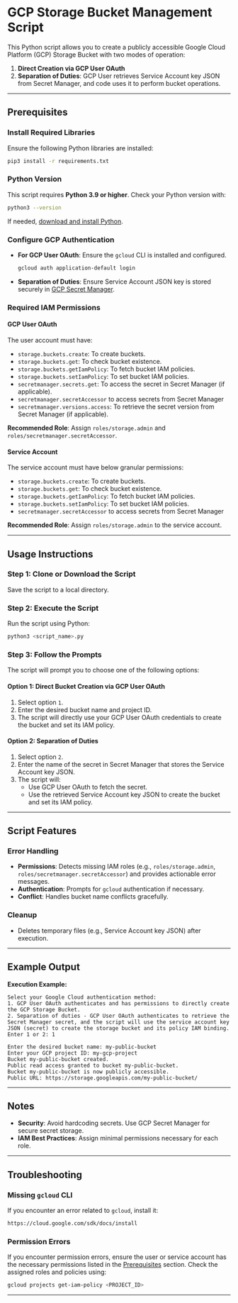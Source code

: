 # GCP Storage Bucket Management Script

This Python script allows you to create a publicly accessible Google Cloud Platform (GCP) Storage Bucket with two modes of operation:

1. **Direct Creation via GCP User OAuth**
2. **Separation of Duties**: GCP User retrieves Service Account key JSON from Secret Manager, and code uses it to perform bucket operations.

---

## Prerequisites

### Install Required Libraries
Ensure the following Python libraries are installed:
```bash
pip3 install -r requirements.txt
```

### Python Version
This script requires **Python 3.9 or higher**. Check your Python version with:
```bash
python3 --version
```
If needed, [download and install Python](https://www.python.org/downloads/).

### Configure GCP Authentication
- **For GCP User OAuth**: 
Ensure the `gcloud` CLI is installed and configured.
  ```bash
  gcloud auth application-default login
  ```
- **Separation of Duties**: 
Ensure Service Account JSON key is stored securely in [GCP Secret Manager](https://cloud.google.com/secret-manager/docs/creating-and-accessing-secrets).

### Required IAM Permissions

#### **GCP User OAuth**
The user account must have:
- `storage.buckets.create`: To create buckets.
- `storage.buckets.get`: To check bucket existence.
- `storage.buckets.getIamPolicy`: To fetch bucket IAM policies.
- `storage.buckets.setIamPolicy`: To set bucket IAM policies.
- `secretmanager.secrets.get`: To access the secret in Secret Manager (if applicable).
- `secretmanager.secretAccessor` to access secrets from Secret Manager
- `secretmanager.versions.access`: To retrieve the secret version from Secret Manager (if applicable).

**Recommended Role**: Assign `roles/storage.admin` and `roles/secretmanager.secretAccessor`.

#### **Service Account**
The service account must have below granular permissions:
- `storage.buckets.create`: To create buckets.
- `storage.buckets.get`: To check bucket existence.
- `storage.buckets.getIamPolicy`: To fetch bucket IAM policies.
- `storage.buckets.setIamPolicy`: To set bucket IAM policies.
- `secretmanager.secretAccessor` to access secrets from Secret Manager 

**Recommended Role**: Assign `roles/storage.admin` to the service account.

---

## Usage Instructions

### Step 1: Clone or Download the Script
Save the script to a local directory.

### Step 2: Execute the Script
Run the script using Python:
```bash
python3 <script_name>.py
```

### Step 3: Follow the Prompts
The script will prompt you to choose one of the following options:

#### **Option 1: Direct Bucket Creation via GCP User OAuth**
1. Select option `1`.
2. Enter the desired bucket name and project ID.
3. The script will directly use your GCP User OAuth credentials to create the bucket and set its IAM policy.

#### **Option 2: Separation of Duties**
1. Select option `2`.
2. Enter the name of the secret in Secret Manager that stores the Service Account key JSON.
3. The script will:
   - Use GCP User OAuth to fetch the secret.
   - Use the retrieved Service Account key JSON to create the bucket and set its IAM policy.

---

## Script Features

### Error Handling
- **Permissions**: Detects missing IAM roles (e.g., `roles/storage.admin`, `roles/secretmanager.secretAccessor`) and provides actionable error messages.
- **Authentication**: Prompts for `gcloud` authentication if necessary.
- **Conflict**: Handles bucket name conflicts gracefully.

### Cleanup
- Deletes temporary files (e.g., Service Account key JSON) after execution.

---

## Example Output

**Execution Example:**
```text
Select your Google Cloud authentication method:
1. GCP User OAuth authenticates and has permissions to directly create the GCP Storage Bucket.
2. Separation of duties - GCP User OAuth authenticates to retrieve the Secret Manager secret, and the script will use the service account key JSON (secret) to create the storage bucket and its policy IAM binding.
Enter 1 or 2: 1

Enter the desired bucket name: my-public-bucket
Enter your GCP project ID: my-gcp-project
Bucket my-public-bucket created.
Public read access granted to bucket my-public-bucket.
Bucket my-public-bucket is now publicly accessible.
Public URL: https://storage.googleapis.com/my-public-bucket/
```

---

## Notes
- **Security**: Avoid hardcoding secrets. Use GCP Secret Manager for secure secret storage.
- **IAM Best Practices**: Assign minimal permissions necessary for each role.

---

## Troubleshooting

### Missing `gcloud` CLI
If you encounter an error related to `gcloud`, install it:
```bash
https://cloud.google.com/sdk/docs/install
```

### Permission Errors
If you encounter permission errors, ensure the user or service account has the necessary permissions listed in the [Prerequisites](#prerequisites) section. Check the assigned roles and policies using:
```bash
gcloud projects get-iam-policy <PROJECT_ID>
```

---